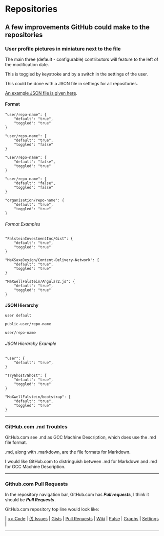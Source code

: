 # Repositories

## A few improvements GitHub could make to the repositories

### User profile pictures in miniature next to the file

The main three (default - configurable) contributors will feature to the left of the modification date.

This is toggled by keystroke and by a switch in the settings of the user.

This could be done with a JSON file in settings for all repositories.

[An example JSON file is given here](https://github.com/MaXwellFalstein/GitHub-Improvements/blob/master/Repositories/repo-contrib-pic.json).

#### Format

    "user/repo-name": {
        "default": "true",
        "toggled": "true"
    }

    "user/repo-name": {
        "default": "true",
        "toggled": "false"
    }

    "user/repo-name": {
        "default": "false",
        "toggled": "true"
    }

    "user/repo-name": {
        "default": "false",
        "toggled": "false"
    }

    "organisation/repo-name": {
        "default": "true",
        "toggled": "true"
    }

###### Format Examples

    "FalsteinInvestmentInc/Gist": {
        "default": "true",
        "toggled": "true"
    }

    "MaXSaxeDesign/Content-Delivery-Network": {
        "default": "true",
        "toggled": "true"
    }

    "MaXwellFalstein/Angular2.js": {
        "default": "true",
        "toggled": "true"
    }

#### JSON Hierarchy

    user default

    public-user/repo-name

    user/repo-name

###### JSON Hierarchy Example

    "user": {
        "default": "true",
    }

    "TryGhost/Ghost": {
        "default": "true",
        "toggled": "true"
    }

    "MaXwellFalstein/bootstrap": {
        "default": "true",
        "toggled": "true"
    }

---

### GitHub.com .md Troubles

GitHub.com see .md as GCC Machine Description, which does use the .md file format.

.md, along with .markdown, are the file formats for Markdown.

I would like GitHub.com to distringuish between .md for Markdown and .md for GCC Machine Description.

---

### Github.com Pull Requests

In the repository navigation bar, GitHub.com has ***Pull requests***, I think it should be ***Pull Requests***.

GitHub.com repository top line would look like:

| [<> Code](https://github.com/MaXwellFalstein/GitHub-Improvements) | [(!) Issues](https://github.com/MaXwellFalstein/GitHub-Improvements/Issues) | [Gists](https://github.com/MaXwellFalstein/GitHub-Improvements/tree/master/Gists) | [Pull Requests](https://github.com/MaXwellFalstein/GitHub-Improvements/tree/master/Pull-Requests) | [Wiki](https://github.com/MaXwellFalstein/GitHub-Improvements/wiki) | [Pulse](https://github.com/MaXwellFalstein/GitHub-Improvements/pulse) | [Graphs](https://github.com/MaXwellFalstein/GitHub-Improvements/graphs/contributors) | [Settings](https://github.com/MaXwellFalstein/GitHub-Improvements/settings) |


---
